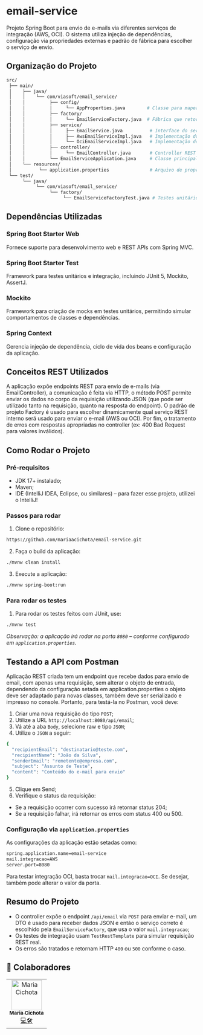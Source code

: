# email-service
Projeto Spring Boot para envio de e-mails via diferentes serviços de integração (AWS, OCI). O sistema utiliza injeção de dependências, configuração via propriedades externas e padrão de fábrica para escolher o serviço de envio.

## Organização do Projeto

```bash
src/
 ├── main/
 │    ├── java/
 │    │    └── com/viasoft/email_service/
 │    │         ├── config/
 │    │         │     └── AppProperties.java        # Classe para mapear propriedades customizadas (ex: mail.integracao)
 │    │         ├── factory/
 │    │         │     └── EmailServiceFactory.java  # Fábrica que retorna o serviço de e-mail (AWS ou OCI) com base na config
 │    │         ├── service/
 │    │         │     ├── EmailService.java          # Interface do serviço de e-mail
 │    │         │     ├── AwsEmailServiceImpl.java   # Implementação do serviço para AWS
 │    │         │     └── OciEmailServiceImpl.java   # Implementação do serviço para OCI
 │    │         ├── controller/
 │    │         │     └── EmailController.java       # Controller REST para expor endpoints de envio de e-mail
 │    │         └── EmailServiceApplication.java     # Classe principal para rodar a aplicação Spring Boot
 │    └── resources/
 │          └── application.properties               # Arquivo de propriedades da aplicação (porta, configs mail.integracao, etc.)
 └── test/
      └── java/
           └── com/viasoft/email_service/
                └── factory/
                     └── EmailServiceFactoryTest.java # Testes unitários para a fábrica de serviços de e-mail
```

## Dependências Utilizadas

### Spring Boot Starter Web
Fornece suporte para desenvolvimento web e REST APIs com Spring MVC.

### Spring Boot Starter Test
Framework para testes unitários e integração, incluindo JUnit 5, Mockito, AssertJ.

### Mockito
Framework para criação de mocks em testes unitários, permitindo simular comportamentos de classes e dependências.

### Spring Context
Gerencia injeção de dependência, ciclo de vida dos beans e configuração da aplicação.

## Conceitos REST Utilizados

A aplicação expõe endpoints REST para envio de e-mails (via EmailController), a comunicação é feita via HTTP, o método POST permite enviar os dados no corpo da requisição utilizando JSON (que pode ser utilizado tanto na requisição, quanto na resposta do endpoint). O padrão de projeto Factory é usado para escolher dinamicamente qual serviço REST interno será usado para enviar o e-mail (AWS ou OCI). Por fim, o tratamento de erros com respostas apropriadas no controller (ex: 400 Bad Request para valores inválidos).

## Como Rodar o Projeto

### Pré-requisitos

* JDK 17+ instalado;
* Maven;
* IDE (IntelliJ IDEA, Eclipse, ou similares) – para fazer esse projeto, utilizei o IntelliJ!

### Passos para rodar
1. Clone o repositório:
   
```bash
https://github.com/mariaacichota/email-service.git
```

2. Faça o build da aplicação:
   
```bash
./mvnw clean install
```

3. Execute a aplicação:
   
```bash
./mvnw spring-boot:run
```

### Para rodar os testes
1. Para rodar os testes feitos com JUnit, use:
   
```bash
./mvnw test
```

_Observação: a aplicação irá rodar na porta `8080` – conforme configurado em `application.properties`._

## Testando a API com Postman

Aplicação REST criada tem um endpoint que recebe dados para envio de email, com apenas uma requisição, sem alterar o objeto de entrada, dependendo da configuração setada em application.properties o objeto deve ser adaptado para novas classes, também deve ser serializado e impresso no console. Portanto, para testá-la no Postman, você deve:

1. Criar uma nova requisição do tipo `POST`;
2. Utilize a URL `http://localhost:8080/api/email`;
3. Vá até a aba `Body`, selecione raw e tipo `JSON`;
4. Utilize o `JSON` a seguir:

```bash
{
  "recipientEmail": "destinatario@teste.com",
  "recipientName": "João da Silva",
  "senderEmail": "remetente@empresa.com",
  "subject": "Assunto de Teste",
  "content": "Conteúdo do e-mail para envio"
}
```

5. Clique em Send;
6. Verifique o status da requisição:
* Se a requisição ocorrer com sucesso irá retornar status 204;
* Se a requisição falhar, irá retornar os erros com status 400 ou 500.

### Configuração via `application.properties`

As configurações da aplicação estão setadas como:
```bash
spring.application.name=email-service
mail.integracao=AWS
server.port=8080
```
Para testar integração OCI, basta trocar `mail.integracao=OCI`. Se desejar, também pode alterar o valor da porta.

## Resumo do Projeto

* O controller expõe o endpoint `/api/email` via `POST` para enviar e-mail, um DTO é usado para receber dados JSON e então o serviço correto é escolhido pela `EmailServiceFactory`, que usa o valor `mail.integracao`;
* Os testes de integração usam `TestRestTemplate` para simular requisição REST real.
* Os erros são tratados e retornam HTTP `400` ou `500` conforme o caso.

## 👥 Colaboradores  
<table>
  <tr>
    <td align="center"><a href="https://github.com/mariaacichota"><img src="https://avatars.githubusercontent.com/mariaacichota" width="80px;" alt="Maria Cichota"/><br /><sub><b>Maria Cichota</b></sub></a><br /><a href="#" title="Code">💻🛠️</a></td>
  </tr>
</table>
